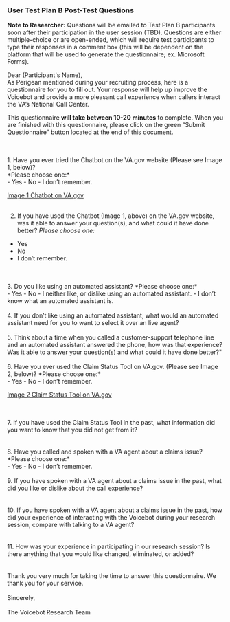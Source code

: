 ### User Test Plan B Post-Test Questions
**Note to Researcher:** Questions will be emailed to Test Plan B participants soon after their participation in the user session (TBD). Questions are either multiple-choice or are open-ended, which will require test participants to type their responses in a comment box (this will be dependent on the platform that will be used to generate the questionnaire; ex. Microsoft Forms).

Dear (Participant's Name),<br>
As Perigean mentioned during your recruiting process, here is a questionnaire for you to fill out. Your response will help up improve the Voicebot and provide a more pleasant call experience when callers interact the VA’s National Call Center.<br>

This questionnaire **will take between 10-20 minutes** to complete. When you are finished with this questionnaire, please click on the green “Submit Questionnaire” button located at the end of this document.  

<br>
 <br>
1.	Have you ever tried the Chatbot on the VA.gov website (Please see Image 1, below)?<br>
*Please choose one:* <br>
- Yes
- No
- I don’t remember.

[Image 1 Chatbot on VA.gov](https://github.com/department-of-veterans-affairs/voicebot/blob/master/research/2023-03-User%20Test%20Plan%20B/Chatbot.png)
<br>
 <br>

2.	If you have used the Chatbot (Image 1, above) on the VA.gov website, was it able to answer your question(s), and what could it have done better? *Please choose one:* <br>
- Yes
- No
- I don’t remember.
<br>
 <br>
3.	Do you like using an automated assistant? *Please choose one:* <br>
-	Yes
-	No
-	I neither like, or dislike using an automated assistant.
-	I don’t know what an automated assistant is.
<br>
 <br>
4.	If you don’t like using an automated assistant, what would an automated assistant need for you to want to select it over an live agent?

<br>
 <br>
5.	Think about a time when you called a customer-support telephone line and an automated assistant answered the phone, how was that experience? Was it able to answer your question(s) and what could it have done better?"

<br>
 <br>
6.	Have you ever used the Claim Status Tool on VA.gov. (Please see Image 2, below)? *Please choose one:* <br>
- Yes
- No
- I don’t remember.

[Image 2 Claim Status Tool on VA.gov](https://github.com/department-of-veterans-affairs/voicebot/blob/master/research/2023-03-User%20Test%20Plan%20B/Claim%20Status%20Tool.png)

<br>
 <br>
7.	 If you have used the Claim Status Tool in the past, what information did you want to know that you did not get from it? <br>
<br>
 <br>
8.	Have you called and spoken with a VA agent about a claims issue? *Please choose one:* <br>
- Yes
- No
- I don’t remember.
<br>
 <br>
9.	If you have spoken with a VA agent about a claims issue in the past, what did you like or dislike about the call experience? <br>
<br>
 <br>
10.	If you have spoken with a VA agent about a claims issue in the past, how did your experience of interacting with the Voicebot during your research session, compare with talking to a VA agent? <br>
<br>
 <br>
11.	How was your experience in participating in our research session? Is there anything that you would like changed, eliminated, or added? <br>
<br>
 <br>
Thank you very much for taking the time to answer this questionnaire. We thank you for
 your service. 
 <br>
 <br>
Sincerely,
<br>
 <br>
The Voicebot Research Team





